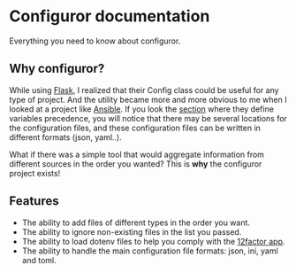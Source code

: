 # Configuror documentation

Everything you need to know about configuror.

## Why configuror?

While using [Flask](http://flask.pocoo.org/docs/1.0/), I realized that their Config class could be useful for any type
of project. And the utility became more and more obvious to me when I looked at a project like
[Ansible](https://docs.ansible.com/ansible/latest/index.html). If you look the
[section](https://docs.ansible.com/ansible/latest/user_guide/playbooks_variables.html#variable-precedence-where-should-i-put-a-variable)
where they define variables precedence, you will notice that there may be several locations for the configuration files,
and these configuration files can be written in different formats (json, yaml..).

What if there was a simple tool that would aggregate information from different sources in the order you wanted? This
is **why** the configuror project exists!

## Features
- The ability to add files of different types in the order you want.
- The ability to ignore non-existing files in the list you passed.
- The ability to load dotenv files to help you comply with the [12factor app](https://12factor.net/).
- The ability to handle the main configuration file formats: json, ini, yaml and toml.
